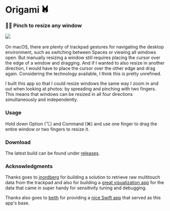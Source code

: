 # Origami ![](https://github.com/kentywang/Origami/blob/master/Orikogi/24x24.png) 

### 👩‍💻 Pinch to resize any window
![](https://github.com/kentywang/Origami/blob/master/demo.gif)

On macOS, there are plenty of trackpad gestures for navigating the desktop environment, such as switching between Spaces or viewing all windows open. But manually resizing a window still requires placing the cursor over the edge of a window and dragging. And if I wanted to also resize in another direction, I would have to place the cursor over the other edge and drag again. Considering the technology available, I think this is pretty unrefined.

I built this app so that I could resize windows the same way I zoom in and out when looking at photos: by spreading and pinching with two fingers. This means that windows can be resized in all four directions simultaneously and independently.

### Usage
Hold down Option (⌥) and Command (⌘) and use one finger to drag the entire window or two fingers to resize it.

### Download
The latest build can be found under [releases](https://github.com/kentywang/Origami/releases/).

### Acknowledgments
Thanks goes to [jnordberg](https://github.com/jnordberg) for building a solution to retrieve raw multitouch data from the trackpad and also for building a [great visualization app](https://github.com/jnordberg/FingerMgmt) for the data that came in super handy for sensitivity tuning and debugging.

Thanks also goes to [keith](https://github.com/keith) for providing a [nice Swift app](https://github.com/keith/ModMove) that served as this app's base. 
